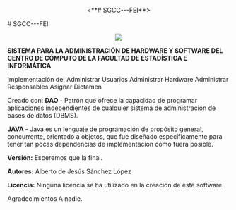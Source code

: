 <p align="center">
  <**# SGCC---FEI**>
</p># SGCC---FEI

<p align="center">
  <img src="https://i.imgur.com/ZxrjOhz.png">
</p>


**SISTEMA PARA LA ADMINISTRACIÓN DE HARDWARE Y
SOFTWARE DEL CENTRO DE CÓMPUTO DE LA FACULTAD DE
ESTADÍSTICA E INFORMÁTICA**

Implementación de:
Administrar Usuarios
Administrar Hardware
Administrar Responsables
Asignar Dictamen

Creado con:
**DAO -** 
Patrón que ofrece la capacidad de programar aplicaciones 
independientes de cualquier sistema de administración de
bases de datos (DBMS).

**JAVA -**
Java es un lenguaje de programación de propósito general, 
concurrente, orientado a objetos, que fue diseñado específicamente
para tener tan pocas dependencias de implementación como fuera posible.

**Versión:**
Esperemos que la final.

**Autores:**
Alberto de Jesús Sánchez López

**Licencia:**
Ninguna licencia se ha utilizado en la creación de este software.

Agradecimientos
A nadie. 
